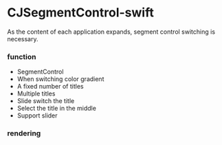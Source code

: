 # CJSegmentControl-swift
As the content of each application expands, segment control switching is necessary.
### function
* SegmentControl
* When switching color gradient
* A fixed number of titles
* Multiple titles
* Slide switch the title
* Select the title in the middle
* Support slider
### rendering
